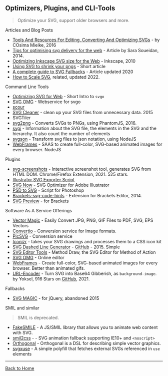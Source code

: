 ## Optimizers, Plugins, and CLI-Tools
> Optimize your SVG, support older browsers and more.

Articles and Blog Posts

* [Tools And Resources For Editing, Converting And Optimizing SVGs](https://www.smashingmagazine.com/2016/04/tools-and-resources-for-editing-converting-and-optimizing-svgs/) - by COsima Mielke, 2016
* [Tips for optimising svg delivery for the web](http://calendar.perfplanet.com/2014/tips-for-optimising-svg-delivery-for-the-web/) - Article by Sara Soueidan, 2014.
* [Optimizing Inkscape SVG size for the Web](http://tavmjong.free.fr/blog/?p=79) -  Inkscape, 2010
* [Using SVG to shrink your pngs](http://peterhrynkow.com/how-to-compress-a-png-like-a-jpeg) - Short article
* [A complete guide to SVG Fallbacks](https://css-tricks.com/a-complete-guide-to-svg-fallbacks/) - Article updated 2020
* [How to Scale SVG](https://css-tricks.com/scale-svg/), related, updated 2022.

Command Line Tools

* [Optimizing SVG for Web](http://web-design-weekly.com/2014/10/22/optimizing-svg-web/) - Short Intro to `svgo`
* [SVG OMG](https://jakearchibald.github.io/svgomg/) - Webservice for svgo
* [scour](https://github.com/codedread/scour)
* [SVG Cleaner](https://github.com/RazrFalcon/SVGCleaner) -  clean up your SVG files from unnecessary data. 2015
* SVGTiler
* [svg2png](https://github.com/domenic/svg2png) - Converts SVGs to PNGs, using PhantomJS, 2016.
* [svgi](https://github.com/Angelmmiguel/svgi) - Information about the SVG file, the elements in the SVG and the hierarchy. It also count the number of elements
* [svgson](https://github.com/elrumordelaluz/svgson) - Transform svg files to json notation, using NodeJS
* [WebFrames](https://github.com/webframes/webframes) - SAAS to create full-color, SVG-based animated images for every browser. NodeJS

Plugins

* [svg-screenshots](https://github.com/felixfbecker/svg-screenshots) - Interactive screenshot tool, generates SVG from HTML DOM. Chrome/Firefox Extension, 2021. 525 stars.
* [Illustrator SVG Exporter Script](https://github.com/iconic/illustrator-svg-exporter)
* [SVG Now](https://github.com/davidderaedt/SVG-NOW) - SVG Optimizer for Adobe Illustrator
* [PSD to SVG](http://hackingui.com/design/export-photoshop-layer-to-svg/) - Script for Photoshop
* [Brackets-svg-code-hints](https://github.com/sprintr/brackets-svg-code-hints) - Extension for Brackets Editor, 2014.
* [SVG Preview](https://github.com/peterflynn/svg-preview) - for Brackets

Software As A Service Offerings

* [Vector Magic](http://vectormagic.com/) - Easily Convert JPG, PNG, GIF Files to PDF, SVG, EPS Vectors
* [Convertio](https://convertio.co) - Conversion service for Image formats.
* [PicSVG](http://picsvg.com/) - Conversion service
* [Iconizr](http://iconizr.com/) - takes your SVG drawings and processes them to a CSS icon kit
* [SVG Dashed Line Generator](http://gigacore.github.io/demos/svg-stroke-dasharray-generator/) - [GitHub](https://github.com/Gigacore/SVG-Dashed-Lines-Generator) - 2015. Simple
* [SVG Editor Tools](https://github.com/duopixel/Method-Draw) - Method Draw, the SVG Editor for Method of Action
* [SVG OMG](https://jakearchibald.github.io/svgomg/) - Online editor
* [WebFrames](https://www.svachon.com/webframes/) - Create full-color, SVG-based animated images for every browser. Better than animated gifs.
* [URL-Encoder](http://yoksel.github.io/url-encoder) - Turn SVG into Base64 Gibberish, as `background-image`. by Yoksel, 916 Stars on [GitHub](https://github.com/yoksel/url-encoder/), 2021.

Fallbacks

* [SVG MAGIC](https://github.com/dirkgroenen/SVGMagic) - for jQuery, abandoned 2015

SMIL and similar
> SMIL is deprecated.

* [FakeSMILE](http://leunen.me/fakesmile/index.html) - A JS/SMIL library that allows you to animate web content with SVG.
* [smil2css](https://github.com/webframes/smil2css) - - SVG animation fallback supporting IE10+ and `<noscript>`
* [Orthogonal](https://github.com/davidchambers/orthogonal) - Orthogonal is a DSL for describing simple vector graphics.
* [svgxuse](https://github.com/Keyamoon/svgxuse) - A simple polyfill that fetches external SVGs referenced in `use` elements

---
[Back to Home](https://github.com/knbknb/awesome-svg)
